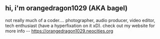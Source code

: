 ## hi, i'm orangedragon1029 (AKA bagel)
not really much of a coder.... photographer, audio producer, video editor, tech enthusiast (have a hyperfixation on it xD). 
check out my website for more info -- https://orangedragon1029.neocities.org
